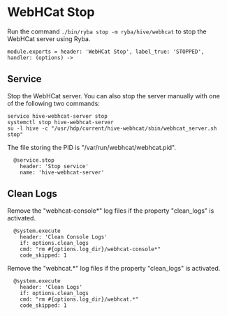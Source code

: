 
# WebHCat Stop

Run the command `./bin/ryba stop -m ryba/hive/webhcat` to stop the WebHCat
server using Ryba.

    module.exports = header: 'WebHCat Stop', label_true: 'STOPPED', handler: (options) ->

## Service

Stop the WebHCat server. You can also stop the server manually with one of the
following two commands:

```
service hive-webhcat-server stop
systemctl stop hive-webhcat-server
su -l hive -c "/usr/hdp/current/hive-webhcat/sbin/webhcat_server.sh stop"
```

The file storing the PID is "/var/run/webhcat/webhcat.pid".

      @service.stop
        header: 'Stop service'
        name: 'hive-webhcat-server'

## Clean Logs

Remove the "webhcat-console*" log files if the property "clean_logs" is
activated.

      @system.execute
        header: 'Clean Console Logs'
        if: options.clean_logs
        cmd: "rm #{options.log_dir}/webhcat-console*"
        code_skipped: 1

Remove the "webhcat.*" log files if the property "clean_logs" is
activated.

      @system.execute
        header: 'Clean Logs'
        if: options.clean_logs
        cmd: "rm #{options.log_dir}/webhcat.*"
        code_skipped: 1
